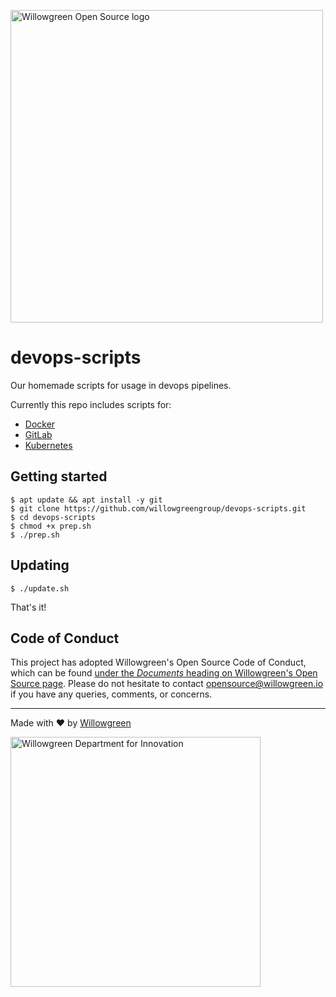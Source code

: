 <a href="https://willowgreen.io/opensource"><img src="https://i.imgur.com/PT3baDY.png" alt="Willowgreen Open Source logo" width="500px"></a><br>

# devops-scripts
Our homemade scripts for usage in devops pipelines.

Currently this repo includes scripts for:
- [Docker](https://docker.com/)
- [GitLab](https://about.gitlab.com/)
- [Kubernetes](https://kubernetes.io/)


## Getting started
```
$ apt update && apt install -y git
$ git clone https://github.com/willowgreengroup/devops-scripts.git
$ cd devops-scripts
$ chmod +x prep.sh
$ ./prep.sh
```


## Updating
```
$ ./update.sh
```

That's it!


## Code of Conduct
This project has adopted Willowgreen's Open Source Code of Conduct, which can be found [under the *Documents* heading on Willowgreen's Open Source page](https://willowgreen.io/opensource). Please do not hesitate to contact [opensource@willowgreen.io](mailto:opensource@willowgreen.io) if you have any queries, comments, or concerns.


---
Made with :heart: by [Willowgreen](https://willowgreen.io/opensource)

<img src="https://i.imgur.com/zPB9zqQ.png" alt="Willowgreen Department for Innovation" width="400px">
